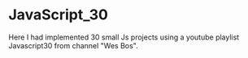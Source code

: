 # JavaScript_30
Here I had implemented 30 small Js projects using a youtube playlist Javascript30 from channel "Wes Bos".
